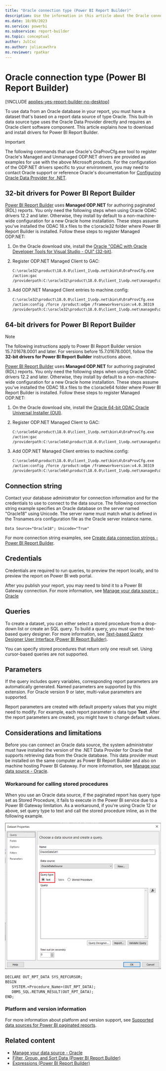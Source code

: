 ```yaml
---
title: "Oracle connection type (Power BI Report Builder)"
description: Use the information in this article about the Oracle connection type to learn how to build a data source.
ms.date: 10/09/2023
ms.service: powerbi
ms.subservice: report-builder
ms.topic: conceptual
author: JulCsc
ms.author: juliacawthra
ms.reviewer: rpatkar
---
```

# Oracle connection type (Power BI Report Builder)

[!INCLUDE [applies-yes-report-builder-no-desktop](../../includes/applies-yes-report-builder-no-desktop.md)]

To use data from an Oracle database in your report, you must have a dataset that's based on a report data source of type Oracle. This built-in data source type uses the Oracle Data Provider directly and requires an Oracle client software component. This article explains how to download and install drivers for Power BI Report Builder.

> [!IMPORTANT]
> The following commands that use Oracle's OraProvCfg.exe tool to register Oracle's Managed and Unmanaged ODP.NET drivers are provided as examples for use with the above Microsoft products. For the configuration of the ODP.NET drivers specific to your environment, you may need to contact Oracle support or reference Oracle's documentation for [Configuring Oracle Data Provider for .NET](https://docs.oracle.com/en/database/oracle/oracle-database/19/odpnt/InstallConfig.html#GUID-1F689B90-2CC4-4907-B8FE-A5F4EE36F673).

## 32-bit drivers for Power BI Report Builder

[Power BI Report Builder](https://www.microsoft.com/download/details.aspx?id=53613) uses **Managed ODP.NET** for authoring paginated (RDL) reports. You only need the following steps when using Oracle ODAC drivers 12.2 and later. Otherwise, they install by default to a non-machine-wide configuration for a new Oracle home installation. These steps assume you've installed the ODAC 18.x files to the c:\oracle32 folder where Power BI Report Builder is installed. Follow these steps to register Managed ODP.NET:

1. On the Oracle download site, install the [Oracle "ODAC with Oracle Developer Tools for Visual Studio - OUI" (32-bit)](https://www.oracle.com/database/technologies/dotnet-odacdev-downloads.html).

2. Register ODP.NET Managed Client to GAC:

   ```
   C:\oracle32\product\18.0.0\client_1\odp.net\bin\4\OraProvCfg.exe /action:gac /providerpath:C:\oracle32\product\18.0.0\client_1\odp.net\managed\common\Oracle.ManagedDataAccess.dll
   ```

3. Add ODP.NET Managed Client entries to machine.config:

   ```
   C:\oracle32\product\18.0.0\client_1\odp.net\bin\4\OraProvCfg.exe /action:config /force /product:odpm /frameworkversion:v4.0.30319 /providerpath:C:\oracle32\product\18.0.0\client_1\odp.net\managed\common\Oracle.ManagedDataAccess.dll
   ```

## 64-bit drivers for Power BI Report Builder

> [!NOTE]
> The following instructions apply to Power BI Report Builder version 15.7.01678.0001 and later. For versions before 15.7.01678.0001, follow the **32-bit drivers for Power BI Report Builder** instructions above.

[Power BI Report Builder](https://go.microsoft.com/fwlink/?linkid=2086513) uses **Managed ODP.NET** for authoring paginated (RDL) reports. You only need the following steps when using Oracle ODAC drivers 12.2 and later. Otherwise, they install by default to a non-machine-wide configuration for a new Oracle home installation. These steps assume you've installed the ODAC 18.x files to the c:\oracle64 folder where Power BI Report Builder is installed. Follow these steps to register Managed ODP.NET:

1. On the Oracle download site, install the [Oracle 64-bit ODAC Oracle Universal Installer (OUI)](https://www.oracle.com/database/technologies/dotnet-odacdev-downloads.html).

1. Register ODP.NET Managed Client to GAC:

   ```
   C:\oracle64\product\18.0.0\client_1\odp.net\bin\4\OraProvCfg.exe /action:gac /providerpath:C:\oracle64\product\18.0.0\client_1\odp.net\managed\common\Oracle.ManagedDataAccess.dll
   ```

1. Add ODP.NET Managed Client entries to machine.config:

   ```
   C:\oracle64\product\18.0.0\client_1\odp.net\bin\4\OraProvCfg.exe /action:config /force /product:odpm /frameworkversion:v4.0.30319 /providerpath:C:\oracle64\product\18.0.0\client_1\odp.net\managed\common\Oracle.ManagedDataAccess.dll
   ```

##  <a name="Connection"></a> Connection string  

Contact your database administrator for connection information and for the credentials to use to connect to the data source. The following connection string example specifies an Oracle database on the server named "Oracle18" using Unicode. The server name must match what is defined in the Tnsnames.ora configuration file as the Oracle server instance name.  
  
```  
Data Source="Oracle18"; Unicode="True"  
```  
  
For more connection string examples, see [Create data connection strings - Power BI Report Builder](./data-connections-data-sources-connection-strings-report-builder.md).
  
##  <a name="Credentials"></a> Credentials  
Credentials are required to run queries, to preview the report locally, and to preview the report on Power BI web portal.  
  
After you publish your report, you may need to bind it to a Power BI Gateway connection. For more information, see [Manage your data source - Oracle](../../connect-data/service-gateway-onprem-manage-oracle.md)

  
##  <a name="Query"></a> Queries  
To create a dataset, you can either select a stored procedure from a drop-down list or create an SQL query. To build a query, you must use the text-based query designer. For more information, see [Text-based Query Designer User Interface (Power BI Report Builder)](./text-based-query-designer-user-interface-report-builder.md).  
  
You can specify stored procedures that return only one result set. Using cursor-based queries are not supported. 
 
##  <a name="Parameters"></a> Parameters  

If the query includes query variables, corresponding report parameters are automatically generated. Named parameters are supported by this extension. For Oracle version 9 or later, multi-value parameters are supported.  
  
 Report parameters are created with default property values that you might need to modify. For example, each report parameter is data type **Text**. After the report parameters are created, you might have to change default values.
  
##  <a name="Remarks"></a> Considerations and limitations  

Before you can connect an Oracle data source, the system administrator must have installed the version of the .NET Data Provider for Oracle that supports retrieving data from the Oracle database. This data provider must be installed on the same computer as Power BI Report Builder and also on machine hosting Power BI Gateway. For more information, see [Manage your data source - Oracle](../../connect-data/service-gateway-onprem-manage-oracle.md).

### Workaround for calling stored procedures

When you use an Oracle data source, if the paginated report has query type set as Stored Procedure, it fails to execute in the Power BI service due to a Power BI Gateway limitation. As a workaround, if you're using Oracle 12 or above, set query type to text and call the stored procedure inline, as in the following example.

![Screenshot of the Dataset properties dialog.](../media/paginated-reports-create-embedded-dataset/power-bi-dataset-query-type.png)

```
DECLARE OUT_RPT_DATA SYS_REFCURSOR;
BEGIN
   SYSTEM.<Procedure_Name>(OUT_RPT_DATA);
   DBMS_SQL.RETURN_RESULT(OUT_RPT_DATA);
END;
```

### Platform and version information  

For more information about platform and version support, see [Supported data sources for Power BI paginated reports](../paginated-reports-data-sources.md).


## Related content

- [Manage your data source - Oracle](../../connect-data/service-gateway-onprem-manage-oracle.md)  
- [Filter, Group, and Sort Data (Power BI Report Builder)](../report-design/filter-group-sort-data-report-builder.md)
- [Expressions (Power BI Report Builder)](../expressions/expression-uses-reports-report-builder.md)
